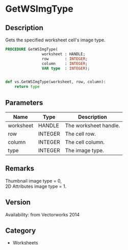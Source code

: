 # GetWSImgType

## Description
Gets the specified worksheet cell's image type.

```pascal
PROCEDURE GetWSImgType(
				worksheet : HANDLE;
				row       : INTEGER;
				column    : INTEGER;
				VAR type  : INTEGER);
```

```python

def vs.GetWSImgType(worksheet, row, column):
    return type
```

## Parameters
|Name|Type|Description|
|---|---|---|
|worksheet|HANDLE|The worksheet handle.|
|row|INTEGER|The cell row.|
|column|INTEGER|The cell column.|
|type|INTEGER|The image type.|

## Remarks
Thumbnail image type     = 0,<BR>
2D Attributes image type = 1.

## Version
Availability: from Vectorworks 2014
## Category
* Worksheets


